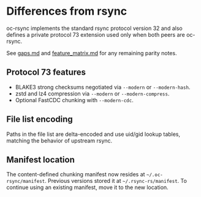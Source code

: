 # Differences from rsync

oc-rsync implements the standard rsync protocol version 32 and also defines a
private protocol 73 extension used only when both peers are oc-rsync.

See [gaps.md](gaps.md) and [feature_matrix.md](feature_matrix.md) for any remaining parity notes.

## Protocol 73 features

- BLAKE3 strong checksums negotiated via `--modern` or `--modern-hash`.
- zstd and lz4 compression via `--modern` or `--modern-compress`.
- Optional FastCDC chunking with `--modern-cdc`.

## File list encoding

Paths in the file list are delta-encoded and use uid/gid lookup tables, matching
the behavior of upstream rsync.

## Manifest location

The content-defined chunking manifest now resides at `~/.oc-rsync/manifest`.
Previous versions stored it at `~/.rsync-rs/manifest`. To continue using an
existing manifest, move it to the new location.
